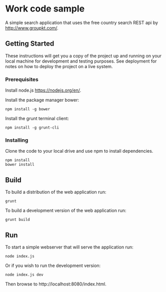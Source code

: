 # Work code sample

A simple search application that uses the free country search REST api by http://www.groupkt.com/.

## Getting Started

These instructions will get you a copy of the project up and running on your local machine for development and testing purposes. See deployment for notes on how to deploy the project on a live system.

### Prerequisites

Install node.js https://nodejs.org/en/.

Install the package manager bower:
```
npm install -g bower
```

Install the grunt terminal client:
```
npm install -g grunt-cli
```

### Installing

Clone the code to your local drive and use npm to install dependencies.

```
npm install
bower install
```

## Build

To build a distribution of the web application run:
```
grunt
```
To build a development version of the web application run:
```
grunt build
```

## Run

To start a simple webserver that will serve the application run:
```
node index.js
```
Or if you wish to run the development version:
```
node index.js dev
```

Then browse to http://localhost:8080/index.html.
